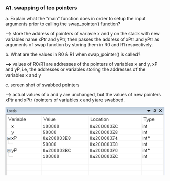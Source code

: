 ### A1. swapping of teo pointers

a. Explain what the “main” function does in order to setup the input arguments prior to calling the swap_pointer() function?
   
**-->**  store the address of pointers of variavle  x and y on the stack with new variables name xPtr and yPtr, then passes the address of xPtr and yPtr as arguments of  swap function by storing them in R0 and R1 respectively.
   
b. What are the values in R0 & R1 when swap_pointer() is called?

**-->** values of R0/R1 are addresses of the pointers of variables x and y, xP and yP, i.e, the addresses or variables storing the addresses of the variables x and y

c. screen shot of swabbed pointers

**-->** actual values of x and y are unchanged, but the values of new pointers xPtr and xPtr (pointers of variables x and y)are swabbed.  

![Swabbed pointers](https://github.com/khkim607/embsys310/blob/main/assignment05/Capture_of_screen_shot_of_swapped_pointer_example.PNG)


